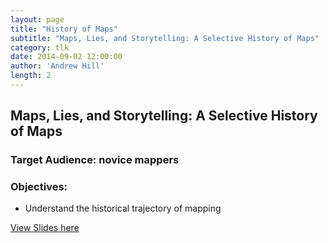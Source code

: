 ```yaml
---
layout: page
title: "History of Maps"
subtitle: "Maps, Lies, and Storytelling: A Selective History of Maps"
category: tlk
date: 2014-09-02 12:00:00
author: 'Andrew Hill'
length: 2
---
```


## Maps, Lies, and Storytelling: A Selective History of Maps

### Target Audience: novice mappers

### Objectives:

* Understand the historical trajectory of mapping

[View Slides here](https://speakerdeck.com/andrewxhill/maps-lies-and-storytelling-p02-selective-history-of-maps)
